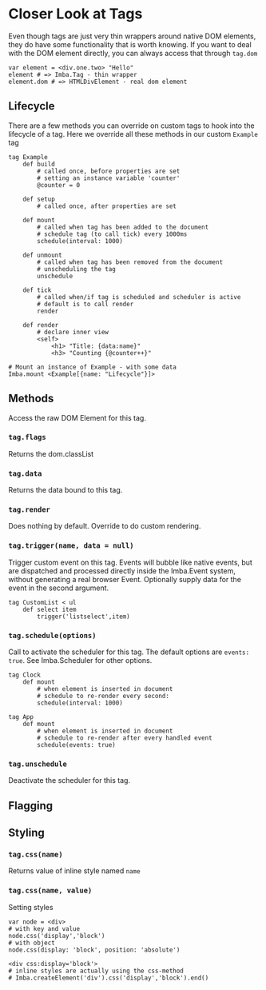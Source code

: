 # Closer Look at Tags

Even though tags are just very thin wrappers around native DOM elements, they do have some functionality that is worth knowing. If you want to deal with the DOM element directly, you can always access that through `tag.dom`

```text
var element = <div.one.two> "Hello"
element # => Imba.Tag - thin wrapper
element.dom # => HTMLDivElement - real dom element
```

## Lifecycle

There are a few methods you can override on custom tags to hook into the lifecycle of a tag. Here we override all these methods in our custom `Example` tag

```text
tag Example
    def build
        # called once, before properties are set
        # setting an instance variable 'counter'
        @counter = 0

    def setup
        # called once, after properties are set

    def mount
        # called when tag has been added to the document
        # schedule tag (to call tick) every 1000ms
        schedule(interval: 1000)

    def unmount
        # called when tag has been removed from the document
        # unscheduling the tag
        unschedule

    def tick
        # called when/if tag is scheduled and scheduler is active
        # default is to call render
        render

    def render
        # declare inner view
        <self>
            <h1> "Title: {data:name}"
            <h3> "Counting {@counter++}"

# Mount an instance of Example - with some data
Imba.mount <Example[{name: "Lifecycle"}]>
```

## Methods

Access the raw DOM Element for this tag.

### `tag.flags`

Returns the dom.classList

### `tag.data`

Returns the data bound to this tag.

### `tag.render`

Does nothing by default. Override to do custom rendering.

### `tag.trigger(name, data = null)`

Trigger custom event on this tag. Events will bubble like native events, but are dispatched and processed directly inside the Imba.Event system, without generating a real browser Event. Optionally supply data for the event in the second argument.

```text
tag CustomList < ul
    def select item
        trigger('listselect',item)
```

### `tag.schedule(options)`

Call to activate the scheduler for this tag. The default options are `events: true`. See Imba.Scheduler for other options.

```text
tag Clock
    def mount
        # when element is inserted in document
        # schedule to re-render every second:
        schedule(interval: 1000)

tag App
    def mount
        # when element is inserted in document
        # schedule to re-render after every handled event
        schedule(events: true)
```

### `tag.unschedule`

Deactivate the scheduler for this tag.

## Flagging

## Styling

### `tag.css(name)`

Returns value of inline style named `name`

### `tag.css(name, value)`

Setting styles

```text
var node = <div>
# with key and value
node.css('display','block')
# with object
node.css(display: 'block', position: 'absolute')

<div css:display='block'>
# inline styles are actually using the css-method
# Imba.createElement('div').css('display','block').end()
```

